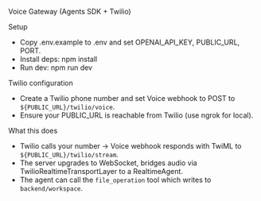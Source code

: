 Voice Gateway (Agents SDK + Twilio)

Setup
- Copy .env.example to .env and set OPENAI_API_KEY, PUBLIC_URL, PORT.
- Install deps: npm install
- Run dev: npm run dev

Twilio configuration
- Create a Twilio phone number and set Voice webhook to POST to `${PUBLIC_URL}/twilio/voice`.
- Ensure your PUBLIC_URL is reachable from Twilio (use ngrok for local).

What this does
- Twilio calls your number → Voice webhook responds with TwiML <Start><Stream> to `${PUBLIC_URL}/twilio/stream`.
- The server upgrades to WebSocket, bridges audio via TwilioRealtimeTransportLayer to a RealtimeAgent.
- The agent can call the `file_operation` tool which writes to `backend/workspace`.


